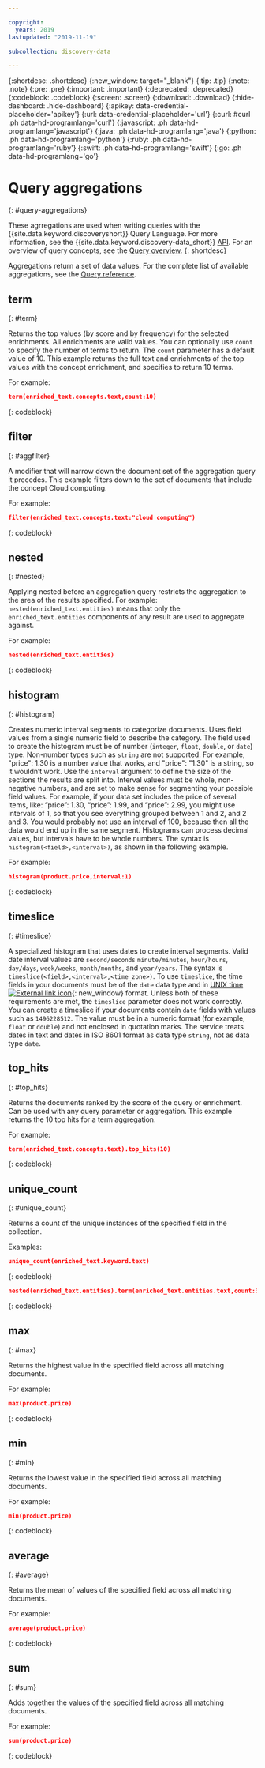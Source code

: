 ```yaml
---

copyright:
  years: 2019
lastupdated: "2019-11-19"

subcollection: discovery-data

---
```


{:shortdesc: .shortdesc}
{:new_window: target="_blank"}
{:tip: .tip}
{:note: .note}
{:pre: .pre}
{:important: .important}
{:deprecated: .deprecated}
{:codeblock: .codeblock}
{:screen: .screen}
{:download: .download}
{:hide-dashboard: .hide-dashboard}
{:apikey: data-credential-placeholder='apikey'} 
{:url: data-credential-placeholder='url'}
{:curl: #curl .ph data-hd-programlang='curl'}
{:javascript: .ph data-hd-programlang='javascript'}
{:java: .ph data-hd-programlang='java'}
{:python: .ph data-hd-programlang='python'}
{:ruby: .ph data-hd-programlang='ruby'}
{:swift: .ph data-hd-programlang='swift'}
{:go: .ph data-hd-programlang='go'}

# Query aggregations
{: #query-aggregations}

These agrregations are used when writing queries with the {{site.data.keyword.discoveryshort}} Query Language. For more information, see the {{site.data.keyword.discovery-data_short}} [API](https://{DomainName}/apidocs/discovery-data#query-a-collection-get). For an overview of query concepts, see the [Query overview](/docs/services/discovery-data?topic=discovery-data-query-concepts).
{: shortdesc}

Aggregations return a set of data values. For the complete list of available aggregations, see the [Query reference](/docs/services/discovery-data?topic=discovery-data-query-reference#aggregations).

## term
{: #term}

Returns the top values (by score and by frequency) for the selected enrichments. All enrichments are valid values. You can optionally use `count` to specify the number of terms to return. The `count` parameter has a default value of 10. This example returns the full text and enrichments of the top values with the concept enrichment, and specifies to return 10 terms.

For example:
```json
term(enriched_text.concepts.text,count:10)
```
{: codeblock}

## filter
{: #aggfilter}

A modifier that will narrow down the document set of the aggregation query it precedes. This example filters down to the set of documents that include the concept Cloud computing.

For example:
```json
filter(enriched_text.concepts.text:"cloud computing")
```
{: codeblock}

## nested
{: #nested}

Applying nested before an aggregation query restricts the aggregation to the area of the results specified. For example: `nested(enriched_text.entities)` means that only the `enriched_text.entities` components of any result are used to aggregate against.

For example:
```json
nested(enriched_text.entities)
```
{: codeblock}

## histogram
{: #histogram}

Creates numeric interval segments to categorize documents. Uses field values from a single numeric field to describe the category. The field used to create the histogram must be of number (`integer`, `float`, `double`, or `date`) type. Non-number types such as `string` are not supported. For example, "price": 1.30 is a number value that works, and "price": "1.30" is a string, so it wouldn’t work. Use the `interval` argument to define the size of the sections the results are split into. Interval values must be whole, non-negative numbers, and are set to make sense for segmenting your possible field values. For example, if your data set includes the price of several items, like: “price”: 1.30, “price”: 1.99, and “price”: 2.99, you might use intervals of 1, so that you see everything grouped between 1 and 2, and 2 and 3. You would probably not use an interval of 100, because then all the data would end up in the same segment. Histograms can process decimal values, but intervals have to be whole numbers. The syntax is `histogram(<field>,<interval>)`, as shown in the following example.

For example:
```json
histogram(product.price,interval:1)
```
{: codeblock}

## timeslice
{: #timeslice}

A specialized histogram that uses dates to create interval segments. Valid date interval values are `second/seconds` `minute/minutes`, `hour/hours`, `day/days`, `week/weeks`, `month/months`, and `year/years`. The syntax is `timeslice(<field>,<interval>,<time_zone>)`. To use `timeslice`, the time fields in your documents must be of the `date` data type and in [UNIX time ![External link icon](../../icons/launch-glyph.svg "External link icon")](https://en.wikipedia.org/wiki/Unix_time){: new_window} format. Unless both of these requirements are met, the `timeslice` parameter does not work correctly. You can create a timeslice if your documents contain `date` fields with values such as `1496228512`. The value must be in a numeric format (for example, `float` or `double`) and not enclosed in quotation marks. The service treats dates in text and dates in ISO 8601 format as data type `string`, not as data type `date`. 


## top_hits
{: #top_hits}

Returns the documents ranked by the score of the query or enrichment. Can be used with any query parameter or aggregation. This example returns the 10 top hits for a term aggregation.

For example:
```json
term(enriched_text.concepts.text).top_hits(10)
```
{: codeblock}

## unique_count
{: #unique_count}

Returns a count of the unique instances of the specified field in the collection.

Examples:
```json
unique_count(enriched_text.keyword.text)
```
{: codeblock}

```json
nested(enriched_text.entities).term(enriched_text.entities.text,count:3).unique_count(enriched_text.entities.type)
```
{: codeblock}

## max
{: #max}

Returns the highest value in the specified field across all matching documents.

For example:
```json
max(product.price)
```
{: codeblock}

## min
{: #min}

Returns the lowest value in the specified field across all matching documents.

For example:
```json
min(product.price)
```
{: codeblock}

## average
{: #average}

Returns the mean of values of the specified field across all matching documents.

For example:
```json
average(product.price)
```
{: codeblock}

## sum
{: #sum}

Adds together the values of the specified field across all matching documents.

For example:
```json
sum(product.price)
```
{: codeblock}
